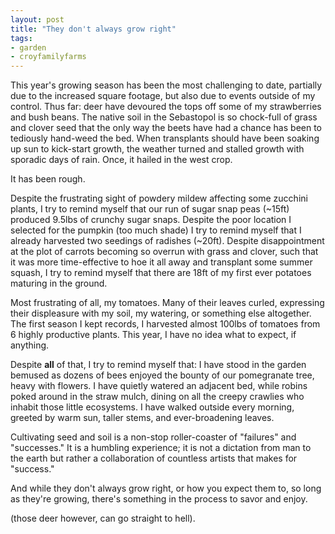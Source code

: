 ```yaml
---
layout: post
title: "They don't always grow right"
tags:
- garden
- croyfamilyfarms
---
```


This year's growing season has been the most challenging to date, partially due
to the increased square footage, but also due to events outside of my control.
Thus far: deer have devoured the tops off some of my strawberries and bush
beans. The native soil in the Sebastopol is so chock-full of grass and clover
seed that the only way the beets have had a chance has been to tediously
hand-weed the bed.  When transplants should have been soaking up sun to
kick-start growth, the weather turned and stalled growth with sporadic days of
rain. Once, it hailed in the west crop.

It has been rough.

Despite the frustrating sight of powdery mildew affecting some zucchini plants,
I try to remind myself that our run of sugar snap peas (~15ft) produced 9.5lbs
of crunchy sugar snaps. Despite the poor location I selected for the pumpkin
(too much shade) I try to remind myself that I already harvested two seedings
of radishes (~20ft). Despite disappointment at the plot of carrots becoming so
overrun with grass and clover, such that it was more time-effective to hoe it
all away and transplant some summer squash, I try to remind myself that there
are 18ft of my first ever potatoes maturing in the ground.


Most frustrating of all, my tomatoes. Many of their leaves curled, expressing
their displeasure with my soil, my watering, or something else altogether. The
first season I kept records, I harvested almost 100lbs of tomatoes from 6
highly productive plants. This year, I have no idea what to expect, if
anything.


Despite **all** of that, I try to remind myself that: I have stood in the
garden bemused as dozens of bees enjoyed the bounty of our pomegranate tree,
heavy with flowers. I have quietly watered an adjacent bed, while robins poked
around in the straw mulch, dining on all the creepy crawlies who inhabit those
little ecosystems. I have walked outside every morning, greeted by warm sun,
taller stems, and ever-broadening leaves.


Cultivating seed and soil is a non-stop roller-coaster of "failures" and
"successes." It is a humbling experience; it is not a dictation from man to the
earth but rather a collaboration of countless artists that makes for "success."

And while they don't always grow right, or how you expect them to, so long as
they're growing, there's something in the process to savor and enjoy.


(those deer however, can go straight to hell).
